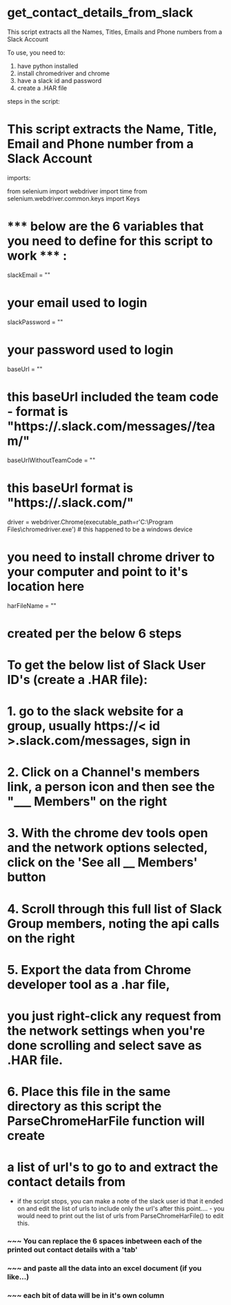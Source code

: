 # get_contact_details_from_slack
This script extracts all the Names, Titles, Emails and Phone numbers from a Slack Account

To use, you need to:

1. have python installed
2. install chromedriver and chrome
3. have a slack id and password
4. create a .HAR file 

steps in the script:

# This script extracts the Name, Title, Email and Phone number from a Slack Account

imports:

from selenium import webdriver
import time
from selenium.webdriver.common.keys import Keys

# *** below are the 6 variables that you need to define for this script to work *** :

slackEmail = ""
# your email used to login
slackPassword = ""
# your password used to login
baseUrl = ""
# this baseUrl included the team code - format is "https://<team>.slack.com/messages/<team code>/team/"
baseUrlWithoutTeamCode = ""
# this baseUrl format is "https://<team>.slack.com/"
driver = webdriver.Chrome(executable_path=r'C:\Program Files\chromedriver.exe') # this happened to be a windows device
# you need to install chrome driver to your computer and point to it's location here
harFileName = ""
# created per the below 6 steps

#   To get the below list of Slack User ID's (create a .HAR file):
# 1. go to the slack website for a group, usually https://< id >.slack.com/messages, sign in
# 2. Click on a Channel's members link, a person icon and then see the "___ Members" on the right
# 3. With the chrome dev tools open and the network options selected, click on the 'See all __ Members' button
# 4. Scroll through this full list of Slack Group members, noting the api calls on the right
# 5. Export the data from Chrome developer tool as a .har file,
#    you just right-click any request from the network settings when you're done scrolling and select save as .HAR file.
# 6. Place this file in the same directory as this script the ParseChromeHarFile function will create
#    a list of url's to go to and extract the contact details from


 - if the script stops, you can make a note of the slack user id that it ended on and edit the list of urls to include only the url's after this point.... - you would need to print out the list of urls from ParseChromeHarFile() to edit this. 


### ~~~ You can replace the 6 spaces inbetween each of the printed out contact details with a 'tab'   ###
### ~~~ and paste all the data into an excel document  (if you like...)   ###
### ~~~ each bit of data will be in it's own column  ###





